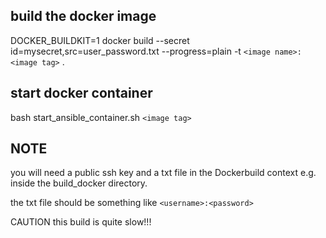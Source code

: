 ## build the docker image
DOCKER_BUILDKIT=1 docker build --secret id=mysecret,src=user_password.txt --progress=plain -t `<image name>:<image tag>` .

## start docker container
bash start_ansible_container.sh `<image tag>`

## NOTE
you will need a public ssh key and a txt file in the Dockerbuild context e.g. inside the build_docker directory.


the txt file should be something like `<username>:<password>`

CAUTION this build is quite slow!!!
